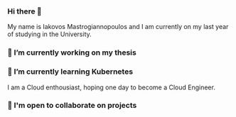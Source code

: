 ### Hi there 👋

My name is Iakovos Mastrogiannopoulos and I am currently on my last year of studying in the University.

### 🔭 I’m currently working on my thesis

### 🌱 I’m currently learning Kubernetes

I am a Cloud enthousiast, hoping one day to become a Cloud Engineer.

### 👯 I'm open to collaborate on projects

<!--
**IakMastro/IakMastro** is a ✨ _special_ ✨ repository because its `README.md` (this file) appears on your GitHub profile.

Here are some ideas to get you started:

- 🔭 I’m currently working on ...
- 🌱 I’m currently learning ...
- 👯 I’m looking to collaborate on ...
- 🤔 I’m looking for help with ...
- 💬 Ask me about ...
- 📫 How to reach me: ...
- 😄 Pronouns: ...
- ⚡ Fun fact: ...
-->
